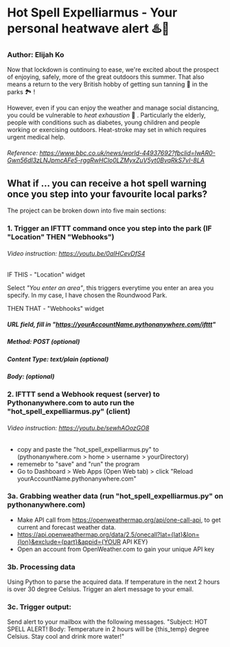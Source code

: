 # Hot Spell Expelliarmus - Your personal heatwave alert ♨️📱</h1>
### Author: Elijah Ko</h2>

Now that lockdown is continuing to ease, we're excited about the prospect of enjoying, safely, more of the great outdoors this summer. That also means a return to the very British hobby of getting sun tanning 🔆 in the parks 🏞 !

However, even if you can enjoy the weather and manage social distancing, you could be vulnerable to *heat exhaustion* 🥵 . Particularly the elderly, people with conditions such as diabetes, young children and people working or exercising outdoors. Heat-stroke may set in which requires urgent medical help.

###### Reference: https://www.bbc.co.uk/news/world-44937692?fbclid=IwAR0-Gwn56dI3zLNJpmcAFe5-rggRwHClo0LZMyxZuV5yt0BvqRkS7vI-8LA

## What if ... you can receive a hot spell warning once you step into your favourite local parks?

The project can be broken down into five main sections:

### 1. Trigger an IFTTT command once you step into the park (IF "Location" THEN "Webhooks")
###### Video instruction: https://youtu.be/0aIHCevDfS4

IF THIS - "Location" widget

Select *"You enter an area"*, this triggers everytime you enter an area you specify. In my case, I have chosen the Roundwood Park.

THEN THAT - "Webhooks" widget

##### URL field, fill in "*https://yourAccountName.pythonanywhere.com/ifttt*"
##### Method: POST (optional)
##### Content Type: text/plain (optional)
##### Body: (optional)
    
### 2. IFTTT send a Webhook request (server) to Pythonanywhere.com to auto run the "hot_spell_expelliarmus.py" (client)
###### Video instruction: https://youtu.be/sewhAOozGO8
   - copy and paste the "hot_spell_expelliarmus.py" to (pythonanywhere.com > home > username > yourDirectory)
   - rememebr to "save" and "run" the program
   - Go to Dashboard > Web Apps (Open Web tab) > click "Reload yourAccountName.pythonanywhere.com"
   
### 3a. Grabbing weather data (run "hot_spell_expelliarmus.py" on pythonanywhere.com)
   - Make API call from https://openweathermap.org/api/one-call-api, to get current and forecast weather data.
   - https://api.openweathermap.org/data/2.5/onecall?lat={lat}&lon={lon}&exclude={part}&appid={YOUR API KEY}
   - Open an account from OpenWeather.com to gain your unique API key

### 3b. Processing data

Using Python to parse the acquired data. If temperature in the next 2 hours is over 30 degree Celsius. Trigger an alert message to your email.

### 3c. Trigger output:

Send alert to your mailbox with the following messages.
"Subject: HOT SPELL ALERT! Body: Temperature in 2 hours will be {this_temp} degree Celsius. Stay cool and drink more water!"
